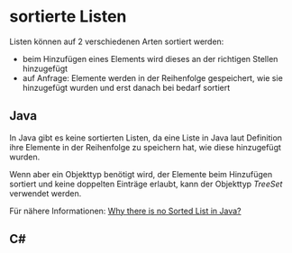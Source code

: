 # sortierte Listen 

Listen können auf 2 verschiedenen Arten sortiert werden:
- beim Hinzufügen eines Elements wird dieses an der richtigen Stellen hinzugefügt
- auf Anfrage: Elemente werden in der Reihenfolge gespeichert, wie sie hinzugefügt wurden und erst danach bei bedarf sortiert

## Java

In Java gibt es keine sortierten Listen, da eine Liste in Java laut Definition ihre Elemente in der Reihenfolge zu speichern hat, wie diese hinzugefügt wurden.

Wenn aber ein Objekttyp benötigt wird, der Elemente beim Hinzufügen sortiert und keine doppelten Einträge erlaubt, kann der Objekttyp *TreeSet* verwendet werden.

Für nähere Informationen: [Why there is no Sorted List in Java?](https://www.baeldung.com/java-sorted-list)

## C#


